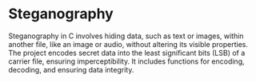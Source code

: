 # Steganography
Steganography in C involves hiding data, such as text or images, within another file, like an image or audio, without altering its visible properties. The project encodes secret data into the least significant bits (LSB) of a carrier file, ensuring imperceptibility. It includes functions for encoding, decoding, and ensuring data integrity.
